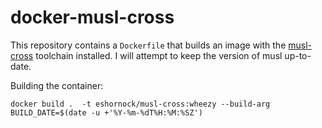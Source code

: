 # docker-musl-cross

This repository contains a `Dockerfile` that builds an image with the
[musl-cross][1] toolchain installed.  I will attempt to keep the version
of musl up-to-date.

Building the container:
```
docker build .  -t eshornock/musl-cross:wheezy --build-arg BUILD_DATE=$(date -u +'%Y-%m-%dT%H:%M:%SZ')
```

[1]: https://github.com/GregorR/musl-cross
